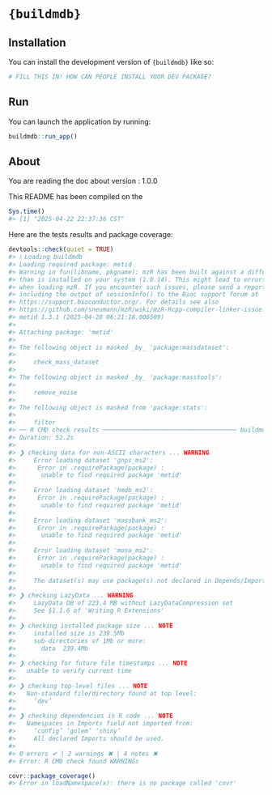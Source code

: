 
<!-- README.md is generated from README.Rmd. Please edit that file -->

# `{buildmdb}`

<!-- badges: start -->
<!-- badges: end -->

## Installation

You can install the development version of `{buildmdb}` like so:

``` r
# FILL THIS IN! HOW CAN PEOPLE INSTALL YOUR DEV PACKAGE?
```

## Run

You can launch the application by running:

``` r
buildmdb::run_app()
```

## About

You are reading the doc about version : 1.0.0

This README has been compiled on the

``` r
Sys.time()
#> [1] "2025-04-22 22:37:36 CST"
```

Here are the tests results and package coverage:

``` r
devtools::check(quiet = TRUE)
#> ℹ Loading buildmdb
#> Loading required package: metid
#> Warning in fun(libname, pkgname): mzR has been built against a different Rcpp version (1.0.11)
#> than is installed on your system (1.0.14). This might lead to errors
#> when loading mzR. If you encounter such issues, please send a report,
#> including the output of sessionInfo() to the Bioc support forum at 
#> https://support.bioconductor.org/. For details see also
#> https://github.com/sneumann/mzR/wiki/mzR-Rcpp-compiler-linker-issue.
#> metid 1.3.1 (2025-04-20 06:21:18.006509)
#> 
#> Attaching package: 'metid'
#> 
#> The following object is masked _by_ 'package:massdataset':
#> 
#>     check_mass_dataset
#> 
#> The following object is masked _by_ 'package:masstools':
#> 
#>     remove_noise
#> 
#> The following object is masked from 'package:stats':
#> 
#>     filter
#> ── R CMD check results ───────────────────────────────────── buildmdb 1.0.0 ────
#> Duration: 52.2s
#> 
#> ❯ checking data for non-ASCII characters ... WARNING
#>     Error loading dataset 'gnps_ms2':
#>      Error in .requirePackage(package) : 
#>       unable to find required package 'metid'
#>     
#>     Error loading dataset 'hmdb_ms2':
#>      Error in .requirePackage(package) : 
#>       unable to find required package 'metid'
#>     
#>     Error loading dataset 'massbank_ms2':
#>      Error in .requirePackage(package) : 
#>       unable to find required package 'metid'
#>     
#>     Error loading dataset 'mona_ms2':
#>      Error in .requirePackage(package) : 
#>       unable to find required package 'metid'
#>     
#>     The dataset(s) may use package(s) not declared in Depends/Imports.
#> 
#> ❯ checking LazyData ... WARNING
#>     LazyData DB of 223.4 MB without LazyDataCompression set
#>     See §1.1.6 of 'Writing R Extensions'
#> 
#> ❯ checking installed package size ... NOTE
#>     installed size is 239.5Mb
#>     sub-directories of 1Mb or more:
#>       data  239.4Mb
#> 
#> ❯ checking for future file timestamps ... NOTE
#>   unable to verify current time
#> 
#> ❯ checking top-level files ... NOTE
#>   Non-standard file/directory found at top level:
#>     ‘dev’
#> 
#> ❯ checking dependencies in R code ... NOTE
#>   Namespaces in Imports field not imported from:
#>     ‘config’ ‘golem’ ‘shiny’
#>     All declared Imports should be used.
#> 
#> 0 errors ✔ | 2 warnings ✖ | 4 notes ✖
#> Error: R CMD check found WARNINGs
```

``` r
covr::package_coverage()
#> Error in loadNamespace(x): there is no package called 'covr'
```

